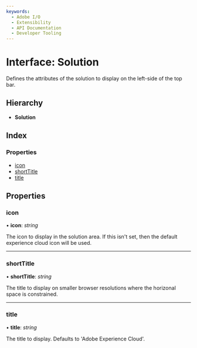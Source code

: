 ```yaml
---
keywords:
  - Adobe I/O
  - Extensibility
  - API Documentation
  - Developer Tooling
---
```


# Interface: Solution

Defines the attributes of the solution to display on the left-side of the top bar.

## Hierarchy

* **Solution**

## Index

### Properties

* [icon](topbar.solution.md#icon)
* [shortTitle](topbar.solution.md#shorttitle)
* [title](topbar.solution.md#title)

## Properties

###  icon

• **icon**: *string*

The icon to display in the solution area. If this isn't set, then the default experience cloud
icon will be used.

___

###  shortTitle

• **shortTitle**: *string*

The title to display on smaller browser resolutions where the horizonal space is constrained.

___

###  title

• **title**: *string*

The title to display. Defaults to 'Adobe Experience Cloud'.
